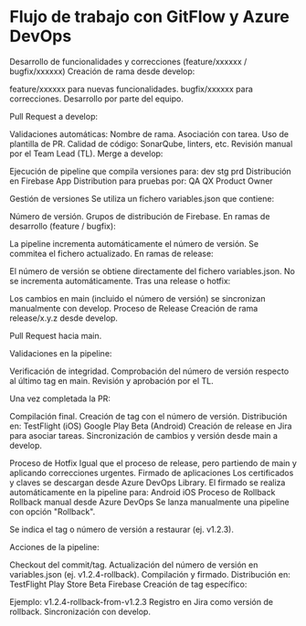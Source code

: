 # Flujo de trabajo con GitFlow y Azure DevOps

Desarrollo de funcionalidades y correcciones (feature/xxxxxx / bugfix/xxxxxx)
Creación de rama desde develop:
 
feature/xxxxxx para nuevas funcionalidades.
bugfix/xxxxxx para correcciones.
Desarrollo por parte del equipo.
 
Pull Request a develop:
 
Validaciones automáticas:
Nombre de rama.
Asociación con tarea.
Uso de plantilla de PR.
Calidad de código: SonarQube, linters, etc.
Revisión manual por el Team Lead (TL).
Merge a develop:
 
Ejecución de pipeline que compila versiones para:
dev
stg
prd
Distribución en Firebase App Distribution para pruebas por:
QA
QX
Product Owner
 
Gestión de versiones
Se utiliza un fichero variables.json que contiene:
 
Número de versión.
Grupos de distribución de Firebase.
En ramas de desarrollo (feature / bugfix):
 
La pipeline incrementa automáticamente el número de versión.
Se commitea el fichero actualizado.
En ramas de release:
 
El número de versión se obtiene directamente del fichero variables.json.
No se incrementa automáticamente.
Tras una release o hotfix:
 
Los cambios en main (incluido el número de versión) se sincronizan manualmente con develop.
Proceso de Release
Creación de rama release/x.y.z desde develop.
 
Pull Request hacia main.
 
Validaciones en la pipeline:
 
Verificación de integridad.
Comprobación del número de versión respecto al último tag en main.
Revisión y aprobación por el TL.
 
Una vez completada la PR:
 
Compilación final.
Creación de tag con el número de versión.
Distribución en:
TestFlight (iOS)
Google Play Beta (Android)
Creación de release en Jira para asociar tareas.
Sincronización de cambios y versión desde main a develop.
 
Proceso de Hotfix
Igual que el proceso de release, pero partiendo de main y aplicando correcciones urgentes.
Firmado de aplicaciones
Los certificados y claves se descargan desde Azure DevOps Library.
El firmado se realiza automáticamente en la pipeline para:
Android
iOS
Proceso de Rollback
Rollback manual desde Azure DevOps
Se lanza manualmente una pipeline con opción "Rollback".
 
Se indica el tag o número de versión a restaurar (ej. v1.2.3).
 
Acciones de la pipeline:
 
Checkout del commit/tag.
Actualización del número de versión en variables.json (ej. v1.2.4-rollback).
Compilación y firmado.
Distribución en:
TestFlight
Play Store Beta
Firebase
Creación de tag específico:
 
Ejemplo: v1.2.4-rollback-from-v1.2.3
Registro en Jira como versión de rollback.
Sincronización con develop.
